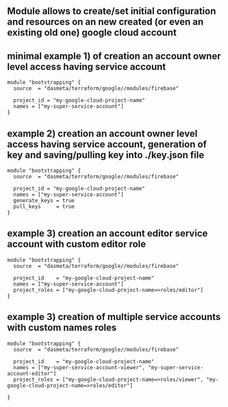 ## Module allows to create/set initial configuration and resources on an new created (or even an existing old one) google cloud account

## minimal example 1) of creation an account owner level access having service account
```hcl
module "bootstrapping" {
  source  = "dasmeta/terraform/google//modules/firebase"

  project_id = "my-google-cloud-project-name"
  names = ["my-super-service-account"]
}
```

## example 2) creation an account owner level access having service account, generation of key and saving/pulling key into ./key.json file
```hcl
module "bootstrapping" {
  source  = "dasmeta/terraform/google//modules/firebase"

  project_id = "my-google-cloud-project-name"
  names = ["my-super-service-account"]
  generate_keys = true
  pull_keys     = true
}
```

## example 3) creation an account editor service account with custom editor role
```hcl
module "bootstrapping" {
  source  = "dasmeta/terraform/google//modules/firebase"

  project_id    = "my-google-cloud-project-name"
  names = ["my-super-service-account"]
  project_roles = ["my-google-cloud-project-name=>roles/editor"]
}
```

## example 3) creation of multiple service accounts with custom names roles
```hcl
module "bootstrapping" {
  source  = "dasmeta/terraform/google//modules/firebase"

  project_id    = "my-google-cloud-project-name"
  names = ["my-super-service-account-viewer", "my-super-service-account-editor"]
  project_roles = ["my-google-cloud-project-name=>roles/viewer", "my-google-cloud-project-name=>roles/editor"]

}
```
